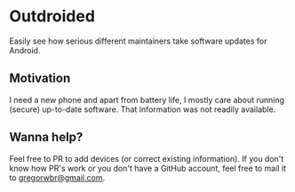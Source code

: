 # Outdroided
Easily see how serious different maintainers take software updates for Android.

## Motivation
I need a new phone and apart from battery life, I mostly care about running (secure) up-to-date software. That information was not readily available.


## Wanna help?
Feel free to PR to add devices (or correct existing information). If you don't know how PR's work or you don't have a GitHub account, feel free to mail it to gregorwbr@gmail.com.